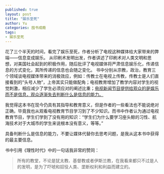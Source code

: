 ```yaml
---
published: true
layout: post
title: "娱乐至死"
author: Yu
categories: 囤书成瘾 
tags:
- 娱乐至死
---
```


花了三个半天的时间，看完了娱乐至死，作者分析了电视这种媒体给大家带来的弊端——信息变成娱乐。
从印刷术发明出发，作者讲述了印刷术对人类文明和思想，对美国社会起到的积极作用，随后批评了电视媒体将严肃信息娱乐化，传递信息的方式变化，其所传递的信息也会随之变化。
书中分别从宗教，政治，教育三个领域谈电视媒体带来的消极效应，例如：传教士在电视上传教，传教士是人们直接看到的<q>头号人物</q>，上帝其实只能做配角；电视教育增加了教学内容对学生的视觉刺激，相应减少了学生必须应对的阐述比重；<u>电视新闻节目提供给观众的是娱乐而不是信息，观众逐渐失去判断什么是信息的能力。</u>

我觉得这本书在现今仍具有其指导和教育意义，但是作者的一些看法也不能说绝对正确，毕竟我也从观看电视教育节目学习到了不少知识。而书中作者认为通过电视教育节目，学生们学到了没有用的知识：<q>学生们为什么要学习座头鲸的习性、航海技术对于大城市的学生来说根本没有意义，等等。</q> 

具备判断什么是信息的能力，不要让媒体代替你去思考问题，是我从这本书中获得的最主要信息。


书中引用《理性时代》中的一句话我非常的赞同：

> 所有的教堂，不论是犹太教、基督教或者伊斯兰教，在我看来都只不过是人的发明，是为了吓唬和奴役人类、垄断权利和利益而建立的。


